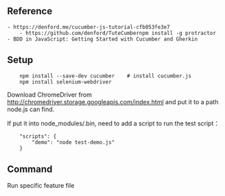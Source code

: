 ## Reference
    - https://denford.me/cucumber-js-tutorial-cfb053fe3e7
        - https://github.com/denford/TuteCumbernpm install -g protractor
    - BDD in JavaScript: Getting Started with Cucumber and Gherkin

## Setup
```
    npm install --save-dev cucumber    # install cucumber.js
    npm install selenium-webdriver
```
Download ChromeDriver from http://chromedriver.storage.googleapis.com/index.html and put it to a path node.js 
can find.

If put it into node_modules/.bin, need to add a script to run the test script：
```
    "scripts": {
        "demo": "node test-demo.js"
    }
```


## Command
Run specific feature file
```

```